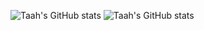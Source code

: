 ![Taah's GitHub stats](https://github-readme-stats.vercel.app/api?username=Taahh&show_icons=true&theme=radical)
![Taah's GitHub stats](https://github-readme-stats.vercel.app/api/top-langs/?username=Taahh&show_icons=true&theme=radical)
